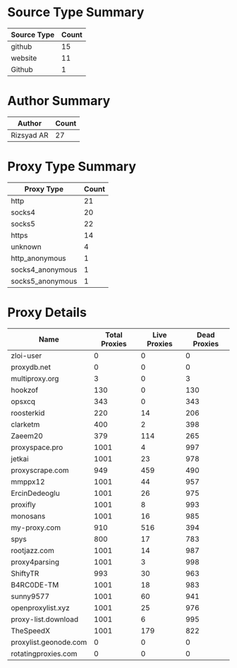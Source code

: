 # Source Type Summary

| Source Type | Count |
|-------------|-------|
| github | 15 |
| website | 11 |
| Github | 1 |


# Author Summary

| Author | Count |
|--------|-------|
| Rizsyad AR | 27 |


# Proxy Type Summary

| Proxy Type | Count |
|------------|-------|
| http | 21 |
| socks4 | 20 |
| socks5 | 22 |
| https | 14 |
| unknown | 4 |
| http_anonymous | 1 |
| socks4_anonymous | 1 |
| socks5_anonymous | 1 |


# Proxy Details

| Name | Total Proxies | Live Proxies | Dead Proxies |
|------|---------------|--------------|---------------|
| zloi-user | 0 | 0 | 0 |
| proxydb.net | 0 | 0 | 0 |
| multiproxy.org | 3 | 0 | 3 |
| hookzof | 130 | 0 | 130 |
| opsxcq | 343 | 0 | 343 |
| roosterkid | 220 | 14 | 206 |
| clarketm | 400 | 2 | 398 |
| Zaeem20 | 379 | 114 | 265 |
| proxyspace.pro | 1001 | 4 | 997 |
| jetkai | 1001 | 23 | 978 |
| proxyscrape.com | 949 | 459 | 490 |
| mmppx12 | 1001 | 44 | 957 |
| ErcinDedeoglu | 1001 | 26 | 975 |
| proxifly | 1001 | 8 | 993 |
| monosans | 1001 | 16 | 985 |
| my-proxy.com | 910 | 516 | 394 |
| spys | 800 | 17 | 783 |
| rootjazz.com | 1001 | 14 | 987 |
| proxy4parsing | 1001 | 3 | 998 |
| ShiftyTR | 993 | 30 | 963 |
| B4RC0DE-TM | 1001 | 18 | 983 |
| sunny9577 | 1001 | 60 | 941 |
| openproxylist.xyz | 1001 | 25 | 976 |
| proxy-list.download | 1001 | 6 | 995 |
| TheSpeedX | 1001 | 179 | 822 |
| proxylist.geonode.com | 0 | 0 | 0 |
| rotatingproxies.com | 0 | 0 | 0 |
